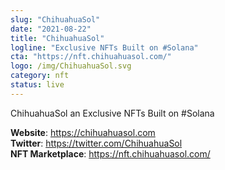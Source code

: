 ```yaml
---
slug: "ChihuahuaSol"
date: "2021-08-22"
title: "ChihuahuaSol"
logline: "Exclusive NFTs Built on #Solana"
cta: "https://nft.chihuahuasol.com/"
logo: /img/ChihuahuaSol.svg
category: nft
status: live
---
```


ChihuahuaSol an Exclusive NFTs Built on #Solana

<b>Website</b>: https://chihuahuasol.com </br>
<b>Twitter</b>: https://twitter.com/ChihuahuaSol </br>
<b>NFT Marketplace</b>: https://nft.chihuahuasol.com/ </br>
